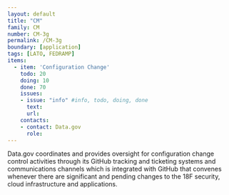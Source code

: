 ```yaml
---
layout: default
title: "CM"
family: CM
number: CM-3g
permalink: /CM-3g
boundary: [application]
tags: [LATO, FEDRAMP]
items:
  - item: 'Configuration Change'
    todo: 20
    doing: 10
    done: 70   
    issues:
    - issue: "info" #info, todo, doing, done
      text:
      url:
    contacts:
    - contact: Data.gov
      role:
---
```

Data.gov coordinates and provides oversight for configuration change control activities through its GitHub tracking and ticketing systems and communications channels which is integrated with GitHub that convenes whenever there are significant and pending changes to the 18F security, cloud infrastructure and applications.
